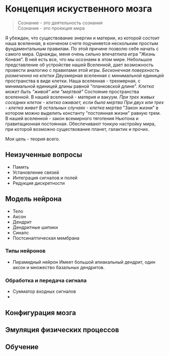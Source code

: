 # Концепция искуственного мозга
> Сознание - это деятельность сознания  
> Сознание - это проекция мира

Я убежден, что существование энергии и материи, из которой состоит наша вселенная, в конченом счете подчиняется нескольким простым фундаментальным правилам. По этой причине позволю себе начать с самого мира.
Однажды, меня очень сильно впечатлила игра "Жизнь Конвэя". В ней есть все, что мы осознаем в этом мире.
Небольшое представление об устройстве нашей Вселенной, дает возможность провести аналогию с правилами этой игры.
_Бесконечная поверхность размеченна на клетки_
Двухмерная вселенная с минимальной единицей пространства в виде клетки.
Наша вселенная - трехмерная, с минимальной единицей длины равной "планковской длине".
_Клетка может быть "живой" или "мертвой"_
Состояние пространства вселенной.
В нашей вселенной - материя и вакуум.
_При трех живых соседних клеток - клетка оживает, если была мертва_
_При двух или трех - клетка живет_
_В остальных случаях - клетка мертва_
"Закон жизни" в котором можно выделить константу "постоянная жизни" равную трем.
В нашей вселенной - закон всемирного тяготения Ньютона и гравитационная постоянная. Обеспечивают тонкую настройку мира, при которой возможно существование планет, галактик и прочих.

Моя цель - теория всего.

## Неизученные вопросы
* Память
* Установление связей
* Интеграция сигналов и полей
* Редукция дискретности

## Модель нейрона
* Тело
* Аксон
* Дендрит
* Дендритные шипики
* Синапс
* Постсинаптическая мембрана

### Типы нейронов
* Пирамидный нейрон
Имеет большой апиакальный дендрит, один аксон и множество базальных дендритов.

### Обработка и передача сигнала
* Сумматор входных сигналов
*

## Конфигурация мозга

## Эмуляция физических процессов

## Обучение